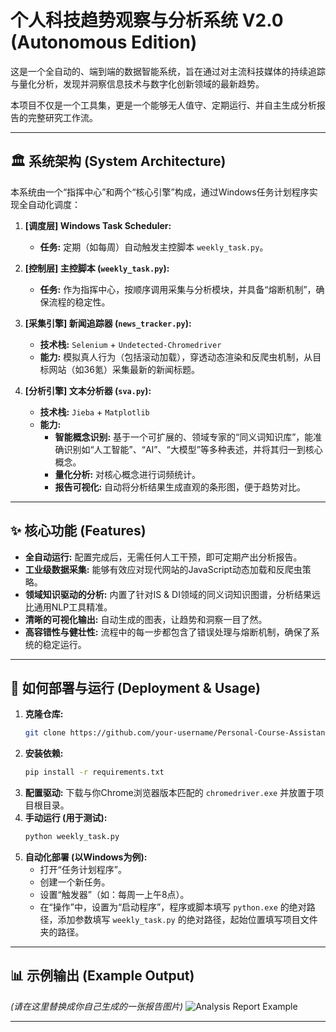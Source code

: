 # 个人科技趋势观察与分析系统 V2.0 (Autonomous Edition)

这是一个全自动的、端到端的数据智能系统，旨在通过对主流科技媒体的持续追踪与量化分析，发现并洞察信息技术与数字化创新领域的最新趋势。

本项目不仅是一个工具集，更是一个能够无人值守、定期运行、并自主生成分析报告的完整研究工作流。

---

## 🏛️ 系统架构 (System Architecture)

本系统由一个“指挥中心”和两个“核心引擎”构成，通过Windows任务计划程序实现全自动化调度：

1.  **[调度层] Windows Task Scheduler:**
    -   **任务:** 定期（如每周）自动触发主控脚本 `weekly_task.py`。

2.  **[控制层] 主控脚本 (`weekly_task.py`):**
    -   **任务:** 作为指挥中心，按顺序调用采集与分析模块，并具备“熔断机制”，确保流程的稳定性。

3.  **[采集引擎] 新闻追踪器 (`news_tracker.py`):**
    -   **技术栈:** `Selenium` + `Undetected-Chromedriver`
    -   **能力:** 模拟真人行为（包括滚动加载），穿透动态渲染和反爬虫机制，从目标网站（如36氪）采集最新的新闻标题。

4.  **[分析引擎] 文本分析器 (`sva.py`):**
    -   **技术栈:** `Jieba` + `Matplotlib`
    -   **能力:**
        -   **智能概念识别:** 基于一个可扩展的、领域专家的“同义词知识库”，能准确识别如“人工智能”、“AI”、“大模型”等多种表述，并将其归一到核心概念。
        -   **量化分析:** 对核心概念进行词频统计。
        -   **报告可视化:** 自动将分析结果生成直观的条形图，便于趋势对比。

---

## ✨ 核心功能 (Features)

-   **全自动运行:** 配置完成后，无需任何人工干预，即可定期产出分析报告。
-   **工业级数据采集:** 能够有效应对现代网站的JavaScript动态加载和反爬虫策略。
-   **领域知识驱动的分析:** 内置了针对IS & DI领域的同义词知识图谱，分析结果远比通用NLP工具精准。
-   **清晰的可视化输出:** 自动生成的图表，让趋势和洞察一目了然。
-   **高容错性与健壮性:** 流程中的每一步都包含了错误处理与熔断机制，确保了系统的稳定运行。

---

## 🚀 如何部署与运行 (Deployment & Usage)

1.  **克隆仓库:**
    ```bash
    git clone https://github.com/your-username/Personal-Course-Assistant.git
    ```
2.  **安装依赖:**
    ```bash
    pip install -r requirements.txt
    ```
3.  **配置驱动:** 下载与你Chrome浏览器版本匹配的 `chromedriver.exe` 并放置于项目根目录。
4.  **手动运行 (用于测试):**
    ```bash
    python weekly_task.py
    ```
5.  **自动化部署 (以Windows为例):**
    -   打开“任务计划程序”。
    -   创建一个新任务。
    -   设置“触发器”（如：每周一上午8点）。
    -   在“操作”中，设置为“启动程序”，程序或脚本填写 `python.exe` 的绝对路径，添加参数填写 `weekly_task.py` 的绝对路径，起始位置填写项目文件夹的路径。

---

## 📊 示例输出 (Example Output)

*(请在这里替换成你自己生成的一张报告图片)*
![Analysis Report Example](report_2025-08-13.png)

---
